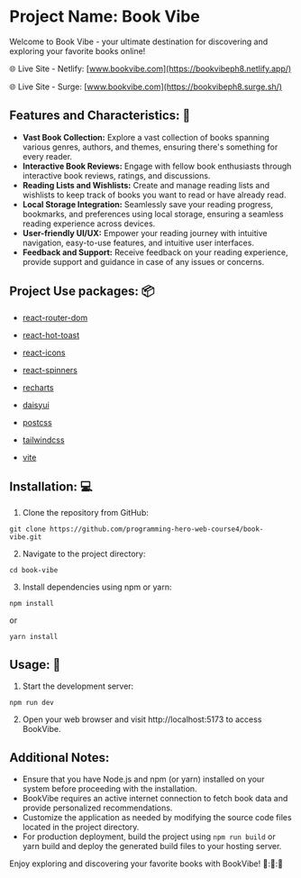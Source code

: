 # Project Name: Book Vibe

Welcome to Book Vibe - your ultimate destination for discovering and exploring your favorite books online!

:globe_with_meridians: Live Site - Netlify: [www.bookvibe.com](https://bookvibeph8.netlify.app/)

:globe_with_meridians: Live Site - Surge: [www.bookvibe.com](https://bookvibeph8.surge.sh/)

## Features and Characteristics: :card_index:

- **Vast Book Collection:** Explore a vast collection of books spanning various genres, authors, and themes, ensuring there's something for every reader.
- **Interactive Book Reviews:** Engage with fellow book enthusiasts through interactive book reviews, ratings, and discussions.
- **Reading Lists and Wishlists:** Create and manage reading lists and wishlists to keep track of books you want to read or have already read.
- **Local Storage Integration:** Seamlessly save your reading progress, bookmarks, and preferences using local storage, ensuring a seamless reading experience across devices.
- **User-friendly UI/UX:** Empower your reading journey with intuitive navigation, easy-to-use features, and intuitive user interfaces.
- **Feedback and Support:** Receive feedback on your reading experience, provide support and guidance in case of any issues or concerns.

## Project Use packages: :package:

- [react-router-dom](https://github.com/reactjs/react-router/tree/main/packages/react-router-dom)

- [react-hot-toast](https://react-hot-toast.com/)
- [react-icons]()
- [react-spinners](https://github.com/davidhu2000/react-spinners)
- [recharts](https://recharts.org/en-US)
- [daisyui](https://daisyui.com/)
- [postcss](https://postcss.org/)
- [tailwindcss](https://tailwindcss.com/)
- [vite](https://vitejs.dev/)

## Installation: :computer:

1. Clone the repository from GitHub:

```
git clone https://github.com/programming-hero-web-course4/book-vibe.git
```

2. Navigate to the project directory:

```
cd book-vibe
```

3. Install dependencies using npm or yarn:

```
npm install
```

or

```
yarn install
```

## Usage: :book:

1. Start the development server:

```
npm run dev
```

2. Open your web browser and visit http://localhost:5173 to access BookVibe.

## Additional Notes:

- Ensure that you have Node.js and npm (or yarn) installed on your system before proceeding with the installation.
- BookVibe requires an active internet connection to fetch book data and provide personalized recommendations.
- Customize the application as needed by modifying the source code files located in the project directory.
- For production deployment, build the project using `npm run build` or yarn build and deploy the generated build files to your hosting server.

Enjoy exploring and discovering your favorite books with BookVibe! :rocket:::rocket:::rocket:
